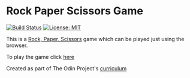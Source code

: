 # Rock Paper Scissors Game

[![Build Status](https://travis-ci.org/Shourov1/Rock-Paper-Scissors.svg?branch=master)](https://travis-ci.org/Shourov1/Rock-Paper-Scissors) [![License: MIT](https://img.shields.io/badge/License-MIT-yellow.svg)](https://opensource.org/licenses/MIT)

This is a [Rock, Paper, Scissors](https://en.wikipedia.org/wiki/Rock%E2%80%93paper%E2%80%93scissors) game which can be played just using the browser.

To play the game click [here](https://shourov1.github.io/Rock-Paper-Scissors/)

Created as part of The Odin Project's [curriculum](https://www.theodinproject.com/courses/web-development-101/lessons/rock-paper-scissors)
